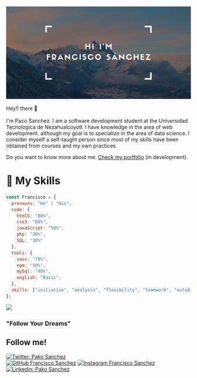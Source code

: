 ![Francisco Sanchez](./img/Hi%20I'm%20Francisco%20S%C3%A1nchez%20(1640%C2%A0%C3%97%C2%A0600%C2%A0px).png)

 Hey!! there 👋 <br> <br>
I'm Paco Sanchez. I am a software development student at the Universidad Tecnologica de Nezahualcoyotl.
I have knowledge in the area of web development. although my goal is to specialize in the area of data science.
I consider myself a self-taught person since most of my skills have been obtained from courses and my own practices

Do you want to know more about me. [Check my portfolio]() (in development).

# 💼 My Skills

```javascript
const Francisco = {
  pronouns: "He" | "His",
  code: {
    html5: "80%",
    css3: "60%",
    javaScript: "50%",
    php: "30%",
    SQL: "30%"
  },
  tools: {
    sass: "70%",
    npm: "50%",
    mySql: "40%",
    english: "Basic",
  },
  skills: ["initiative", "analysis", "flexibility", "teamwork", "autodidact"],
};


```
<img src="https://media.giphy.com/media/3oFzlXaiuAw8UulQwU/giphy-downsized-large.gif" width="100"> <br>
### "Follow Your Dreams" 

## Follow me! 
[![Twitter: Pako Sanchez](https://img.shields.io/twitter/follow/PakoSan98?style=social)](https://twitter.com/PakoSan98)  
[![GitHub Francisco Sanchez](https://img.shields.io/github/followers/pakosanchez27?label=follow&style=social)](https://github.com/pakosanchez27) 
[![Instagram Francisco Sanchez](https://img.shields.io/twitter/url?label=Pako%20Sanchez&logo=Instagram&style=social&url=https%3A%2F%2Fwww.instagram.com%2Fpako_sanchez98%2F%3Fhl%3Des-la)](https://www.instagram.com/pako_sanchez98/?hl=es-la) 
 [![Linkedin: Pako Sanchez](https://img.shields.io/badge/-FranciscoSanchez-blue?style=flat-square&logo=Linkedin&logoColor=white&link=https://https://www.linkedin.com/in/francisco-javier-sánchez-tirado-327006178/)](https://www.linkedin.com/in/francisco-javier-sánchez-tirado-327006178/) 
<!--
**pakosanchez27/pakosanchez27** is a ✨ _special_ ✨ repository because its `README.md` (this file) appears on your GitHub profile.

Here are some ideas to get you started:

- 🔭 I’m currently working on ...
- 🌱 I’m currently learning ...
- 👯 I’m looking to collaborate on ...
- 🤔 I’m looking for help with ...
- 💬 Ask me about ...
- 📫 How to reach me: ...
- 😄 Pronouns: ...
- ⚡ Fun fact: ...
-->
